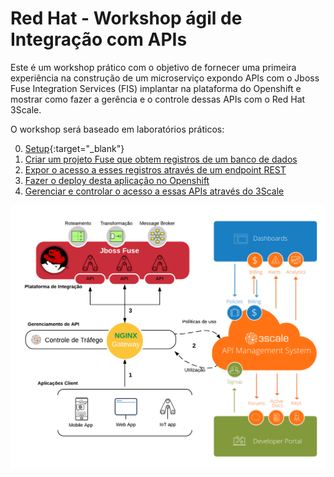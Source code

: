 # Red Hat - Workshop ágil de Integração com APIs 

Este é um workshop prático com o objetivo de fornecer uma primeira experiência na construção de um microserviço expondo APIs com o Jboss Fuse Integration Services (FIS) implantar na plataforma do Openshift e mostrar como fazer a gerência e o controle dessas APIs com o Red Hat 3Scale.

O workshop será baseado em laboratórios práticos:

0. [Setup](./lab00/README.md){:target="_blank"}
1. [Criar um projeto Fuse que obtem registros de um banco de dados](./lab01/README.md)
2. [Expor o acesso a esses registros através de um endpoint REST](./lab02/README.md)
3. [Fazer o deploy desta aplicação no Openshift](./lab03/README.md)
4. [Gerenciar e controlar o acesso a essas APIs através do 3Scale](./lab04/README.md) 

![Overview](./img/01-overview.png)

